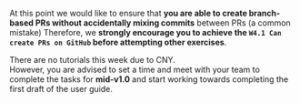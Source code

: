 <tip-box type="important"> 

At this point we would like to ensure that **you are able to create branch-based PRs without accidentally mixing commits** between PRs (a common mistake)
Therefore, we **strongly encourage you to achieve the `W4.1 Can create PRs on GitHub` before attempting other exercises**.

</tip-box>

    
<tip-box type="important"> 

There are no tutorials this week due to CNY. <br>
However, you are advised to set a time and meet with your team to complete the tasks for **mid-v1.0** and start working towards completing the first draft of the user guide.

</tip-box>